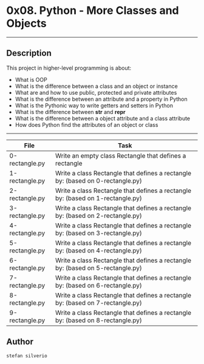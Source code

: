  # 0x08. Python - More Classes and Objects
---
## Description

This project in higher-level programming is about:
* What is OOP
* What is the difference between a class and an object or instance
* What are and how to use public, protected and private attributes
* What is the difference between an attribute and a property in Python
* What is the Pythonic way to write getters and setters in Python
* What is the difference between __str__ and __repr__
* What is the difference between a object attribute and a class attribute
* How does Python find the attributes of an object or class

---
File|Task
---|---
0-rectangle.py | Write an empty class Rectangle that defines a rectangle
1-rectangle.py | Write a class Rectangle that defines a rectangle by: (based on 0-rectangle.py)
2-rectangle.py | Write a class Rectangle that defines a rectangle by: (based on 1-rectangle.py)
3-rectangle.py | Write a class Rectangle that defines a rectangle by: (based on 2-rectangle.py)
4-rectangle.py | Write a class Rectangle that defines a rectangle by: (based on 3-rectangle.py)
5-rectangle.py | Write a class Rectangle that defines a rectangle by: (based on 4-rectangle.py)
6-rectangle.py | Write a class Rectangle that defines a rectangle by: (based on 5-rectangle.py)
7-rectangle.py | Write a class Rectangle that defines a rectangle by: (based on 6-rectangle.py)
8-rectangle.py | Write a class Rectangle that defines a rectangle by: (based on 7-rectangle.py)
9-rectangle.py | Write a class Rectangle that defines a rectangle by: (based on 8-rectangle.py)

## Author
`stefan silverio`